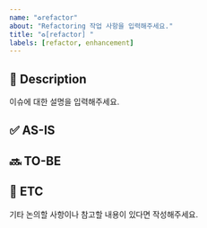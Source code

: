 ```yaml
---
name: "♻️refactor"
about: "Refactoring 작업 사항을 입력해주세요."
title: "♻️[refactor] "
labels: [refactor, enhancement]
---
```


## 📌 Description
이슈에 대한 설명을 입력해주세요.

## ✅ AS-IS

## 🔜 TO-BE

## 📎 ETC
기타 논의할 사항이나 참고할 내용이 있다면 작성해주세요.